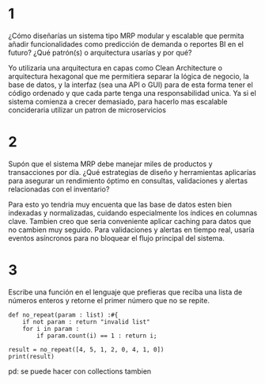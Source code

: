 # 1
¿Cómo diseñarías un sistema tipo MRP modular y escalable que permita añadir funcionalidades como predicción de demanda o reportes BI en el futuro? ¿Qué patrón(s) o arquitectura usarías y por qué?

Yo utilizaria una arquitectura en capas como Clean Architecture o arquitectura hexagonal que me permitiera separar la lógica de negocio, la base de datos, y la interfaz (sea  una API o GUI) para de esta forma tener el código ordenado y que cada parte tenga una responsabilidad unica. Ya si el sistema comienza a crecer demasiado, para hacerlo mas escalable concideraria utilizar un patron de microservicios


# 2
Supón que el sistema MRP debe manejar miles de productos y transacciones por día. ¿Qué estrategias de diseño y herramientas aplicarías para asegurar un rendimiento óptimo en consultas, validaciones y alertas relacionadas con el inventario?

Para esto yo tendria muy encuenta que las base de datos  esten bien indexadas y normalizadas, cuidando especialmente los índices en columnas clave. Tambien creo que seria conveniente aplicar caching para datos que no cambien muy seguido. Para validaciones y alertas en tiempo real, usaría eventos asíncronos para no bloquear el flujo principal del sistema.

# 3
Escribe una función en el lenguaje que prefieras que reciba una lista de números
enteros y retorne el primer número que no se repite.
```
def no_repeat(param : list) :#{
    if not param : return "invalid list"
    for i in param :
        if param.count(i) == 1 : return i;

result = no_repeat([4, 5, 1, 2, 0, 4, 1, 0])
print(result)
```
pd: se puede hacer con collections tambien